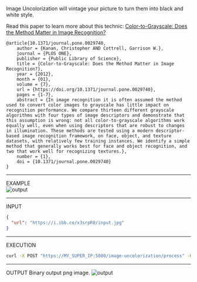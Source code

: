 Image Uncolorization will vintage your picture to turn them into black and white style.


Read this paper to learn more about this technic:
[Color-to-Grayscale: Does the Method Matter in Image
Recognition?](https://journals.plos.org/plosone/article/file?id=10.1371/journal.pone.0029740&type=printable)

```
@article{10.1371/journal.pone.0029740,
    author = {Kanan, Christopher AND Cottrell, Garrison W.},
    journal = {PLOS ONE},
    publisher = {Public Library of Science},
    title = {Color-to-Grayscale: Does the Method Matter in Image Recognition?},
    year = {2012},
    month = {01},
    volume = {7},
    url = {https://doi.org/10.1371/journal.pone.0029740},
    pages = {1-7},
    abstract = {In image recognition it is often assumed the method used to convert color images to grayscale has little impact on recognition performance. We compare thirteen different grayscale algorithms with four types of image descriptors and demonstrate that this assumption is wrong: not all color-to-grayscale algorithms work equally well, even when using descriptors that are robust to changes in illumination. These methods are tested using a modern descriptor-based image recognition framework, on face, object, and texture datasets, with relatively few training instances. We identify a simple method that generally works best for face and object recognition, and two that work well for recognizing textures.},
    number = {1},
    doi = {10.1371/journal.pone.0029740}
}
```

- - -

EXAMPLE  
![output](https://i.ibb.co/5Y0M2Xb/example.png)

- - -
INPUT

``` json
{
  "url": "https://i.ibb.co/x3srpR0/input.jpg"
}
```
- - -
EXECUTION
```bash
curl -X POST "https://MY_SUPER_IP:5000/image-uncolorization/process" -H "accept: image/png" -H "X-OVH-Api-Key: XXXXXXXX-XXXX-XXXX-XXXX-XXXXXXXXXXXX" -H "Content-Type: application/json" -d "{\"url\":\"https://i.ibb.co/x3srpR0/input.jpg\"}"
```
- - -
OUTPUT
Binary output png image.
![output](https://i.ibb.co/LnqSVRv/output.jpg)


